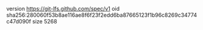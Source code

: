 version https://git-lfs.github.com/spec/v1
oid sha256:280060f53b8ae116ae8f6f23f2edd6ba87665123f1b96c8269c34774c47d090f
size 5268
